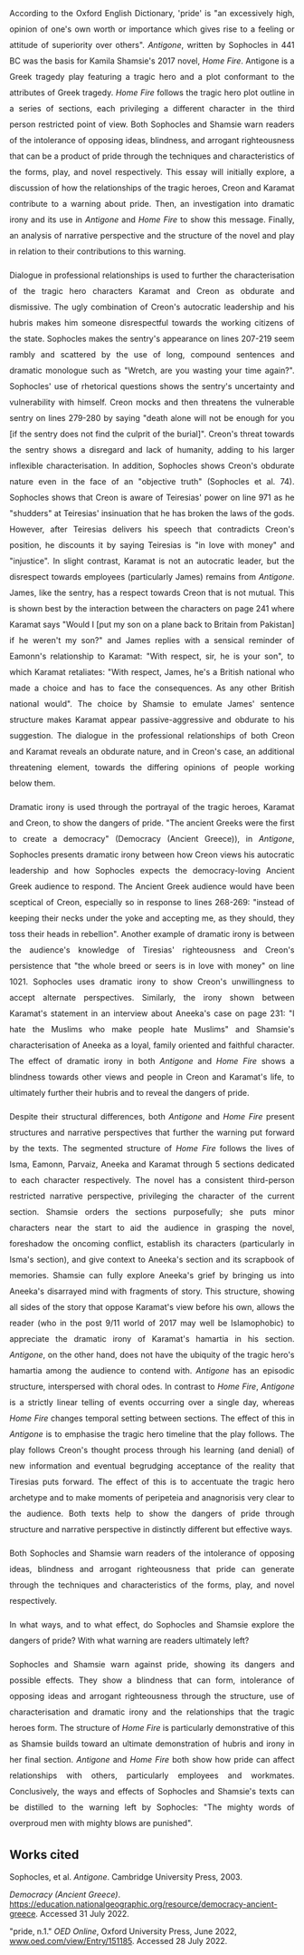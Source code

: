 <div style="text-align: justify; text-justify: inter-word; line-height: 2">


According to the Oxford English Dictionary, 'pride' is "an excessively high, opinion of one's own worth or importance which gives rise to a feeling or attitude of superiority over others". *Antigone*, written by Sophocles in 441 BC was the basis for Kamila Shamsie's 2017 novel, *Home Fire*. Antigone is a Greek tragedy play featuring a tragic hero and a plot conformant to the attributes of Greek tragedy. *Home Fire* follows the tragic hero plot outline in a series of sections, each privileging a different character in the third person restricted point of view. Both Sophocles and Shamsie warn readers of the intolerance of opposing ideas, blindness, and arrogant righteousness that can be a product of pride through the techniques and characteristics of the forms, play, and novel respectively. This essay will initially explore, a discussion of how the relationships of the tragic heroes, Creon and Karamat contribute to a warning about pride. Then, an investigation into dramatic irony and its use in *Antigone* and *Home Fire* to show this message. Finally, an analysis of narrative perspective and the structure of the novel and play in relation to their contributions to this warning.

Dialogue in professional relationships is used to further the characterisation of the tragic hero characters Karamat and Creon as obdurate and dismissive. The ugly combination of Creon's autocratic leadership and his hubris makes him someone disrespectful towards the working citizens of the state. Sophocles makes the sentry's appearance on lines 207-219 seem rambly and scattered by the use of long, compound sentences and dramatic monologue such as "Wretch, are you wasting your time again?". Sophocles' use of rhetorical questions shows the sentry's uncertainty and vulnerability with himself. Creon mocks and then threatens the vulnerable sentry on lines 279-280 by saying "death alone will not be enough for you \[if the sentry does not find the culprit of the burial\]". Creon's threat towards the sentry shows a disregard and lack of humanity, adding to his larger inflexible characterisation. In addition, Sophocles shows Creon's obdurate nature even in the face of an "objective truth" (Sophocles et al. 74). Sophocles shows that Creon is aware of Teiresias' power on line 971 as he "shudders" at Teiresias' insinuation that he has broken the laws of the gods. However, after Teiresias delivers his speech that contradicts Creon's position, he discounts it by saying Teiresias is "in love with money" and "injustice". In slight contrast, Karamat is not an autocratic leader, but the disrespect towards employees (particularly James) remains from *Antigone*. James, like the sentry, has a respect towards Creon that is not mutual. This is shown best by the interaction between the characters on page 241 where Karamat says "Would I \[put my son on a plane back to Britain from Pakistan\] if he weren't my son?" and James replies with a sensical reminder of Eamonn's relationship to Karamat: "With respect, sir, he is your son", to which Karamat retaliates: "With respect, James, he's a British national who made a choice and has to face the consequences. As any other British national would". The choice by Shamsie to emulate James' sentence structure makes Karamat appear passive-aggressive and obdurate to his suggestion. The dialogue in the professional relationships of both Creon and Karamat reveals an obdurate nature, and in Creon's case, an additional threatening element, towards the differing opinions of people working below them. 

Dramatic irony is used through the portrayal of the tragic heroes, Karamat and Creon, to show the dangers of pride. "The ancient Greeks were the first to create a democracy" (Democracy (Ancient Greece)), in *Antigone*, Sophocles presents dramatic irony between how Creon views his autocratic leadership and how Sophocles expects the democracy-loving Ancient Greek audience to respond. The Ancient Greek audience would have been sceptical of Creon, especially so in response to lines 268-269: "instead of keeping their necks under the yoke and accepting me, as they should, they toss their heads in rebellion". Another example of dramatic irony is between the audience's knowledge of Tiresias' righteousness and Creon's persistence that "the whole breed or seers is in love with money" on line 1021. Sophocles uses dramatic irony to show Creon's unwillingness to accept alternate perspectives. Similarly, the irony shown between Karamat's statement in an interview about Aneeka's case on page 231: "I hate the Muslims who make people hate Muslims" and Shamsie's characterisation of Aneeka as a loyal, family oriented and faithful character. The effect of dramatic irony in both *Antigone* and *Home Fire* shows a blindness towards other views and people in Creon and Karamat's life, to ultimately further their hubris and to reveal the dangers of pride.

Despite their structural differences, both *Antigone* and *Home Fire* present structures and narrative perspectives that further the warning put forward by the texts. The segmented structure of *Home Fire* follows the lives of Isma, Eamonn, Parvaiz, Aneeka and Karamat through 5 sections dedicated to each character respectively. The novel has a consistent third-person restricted narrative perspective, privileging the character of the current section. Shamsie orders the sections purposefully; she puts minor characters near the start to aid the audience in grasping the novel, foreshadow the oncoming conflict, establish its characters (particularly in Isma's section), and give context to Aneeka's section and its scrapbook of memories. Shamsie can fully explore Aneeka's grief by bringing us into Aneeka's disarrayed mind with fragments of story. This structure, showing all sides of the story that oppose Karamat's view before his own, allows the reader (who in the post 9/11 world of 2017 may well be Islamophobic) to appreciate the dramatic irony of Karamat's hamartia in his section. *Antigone*, on the other hand, does not have the ubiquity of the tragic hero's hamartia among the audience to contend with. *Antigone* has an episodic structure, interspersed with choral odes. In contrast to *Home Fire*, *Antigone* is a strictly linear telling of events occurring over a single day, whereas *Home Fire* changes temporal setting between sections. The effect of this in *Antigone* is to emphasise the tragic hero timeline that the play follows. The play follows Creon's thought process through his learning (and denial) of new information and eventual begrudging acceptance of the reality that Tiresias puts forward. The effect of this is to accentuate the tragic hero archetype and to make moments of peripeteia and anagnorisis very clear to the audience. Both texts help to show the dangers of pride through structure and narrative perspective in distinctly different but effective ways.

Both Sophocles and Shamsie warn readers of the intolerance of opposing ideas, blindness and arrogant righteousness that pride can generate through the techniques and characteristics of the forms, play, and novel respectively.

In what ways, and to what effect, do Sophocles and Shamsie explore the dangers of pride? With what warning are readers ultimately left?

Sophocles and Shamsie warn against pride, showing its dangers and possible effects. They show a blindness that can form, intolerance of opposing ideas and arrogant righteousness through the structure, use of characterisation and dramatic irony and the relationships that the tragic heroes form. The structure of *Home Fire* is particularly demonstrative of this as Shamsie builds toward an ultimate demonstration of hubris and irony in her final section. *Antigone* and *Home Fire* both show how pride can affect relationships with others, particularly employees and workmates. Conclusively, the ways and effects of Sophocles and Shamsie's texts can be distilled to the warning left by Sophocles: "The mighty words of overproud men with mighty blows are punished".
</div>
<div style="page-break-before: always;"></div>

## Works cited
Sophocles, et al. *Antigone*. Cambridge University Press, 2003.

*Democracy (Ancient Greece)*. https://education.nationalgeographic.org/resource/democracy-ancient-greece. Accessed 31 July 2022.

"pride, n.1." *OED Online*, Oxford University Press, June 2022, www.oed.com/view/Entry/151185. Accessed 28 July 2022. 